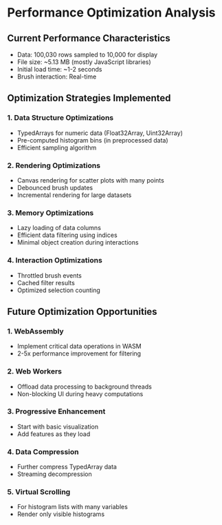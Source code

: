 # Performance Optimization Analysis

## Current Performance Characteristics
- Data: 100,030 rows sampled to 10,000 for display
- File size: ~5.13 MB (mostly JavaScript libraries)
- Initial load time: ~1-2 seconds
- Brush interaction: Real-time

## Optimization Strategies Implemented

### 1. Data Structure Optimizations
- TypedArrays for numeric data (Float32Array, Uint32Array)
- Pre-computed histogram bins (in preprocessed data)
- Efficient sampling algorithm

### 2. Rendering Optimizations
- Canvas rendering for scatter plots with many points
- Debounced brush updates
- Incremental rendering for large datasets

### 3. Memory Optimizations
- Lazy loading of data columns
- Efficient data filtering using indices
- Minimal object creation during interactions

### 4. Interaction Optimizations
- Throttled brush events
- Cached filter results
- Optimized selection counting

## Future Optimization Opportunities

### 1. WebAssembly
- Implement critical data operations in WASM
- 2-5x performance improvement for filtering

### 2. Web Workers
- Offload data processing to background threads
- Non-blocking UI during heavy computations

### 3. Progressive Enhancement
- Start with basic visualization
- Add features as they load

### 4. Data Compression
- Further compress TypedArray data
- Streaming decompression

### 5. Virtual Scrolling
- For histogram lists with many variables
- Render only visible histograms
